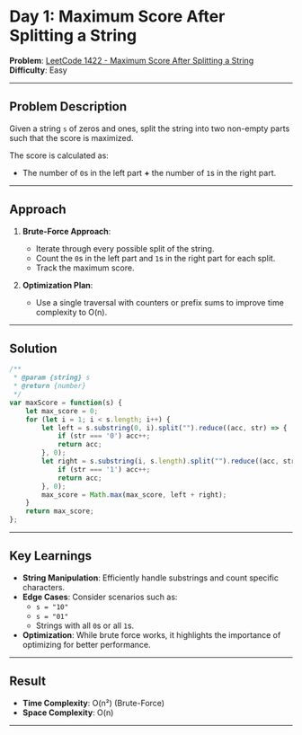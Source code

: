 # Day 1: Maximum Score After Splitting a String

**Problem**: [LeetCode 1422 - Maximum Score After Splitting a String](https://leetcode.com/problems/maximum-score-after-splitting-a-string)  
**Difficulty**: Easy  

---

## Problem Description

Given a string `s` of zeros and ones, split the string into two non-empty parts such that the score is maximized.  

The score is calculated as:  
- The number of `0`s in the left part **+** the number of `1`s in the right part.

---

## Approach

1. **Brute-Force Approach**:  
   - Iterate through every possible split of the string.
   - Count the `0`s in the left part and `1`s in the right part for each split.
   - Track the maximum score.

2. **Optimization Plan**:  
   - Use a single traversal with counters or prefix sums to improve time complexity to O(n).

---

## Solution

```javascript
/**
 * @param {string} s
 * @return {number}
 */
var maxScore = function(s) {
    let max_score = 0;
    for (let i = 1; i < s.length; i++) {
        let left = s.substring(0, i).split("").reduce((acc, str) => {
            if (str === '0') acc++;
            return acc;
        }, 0);
        let right = s.substring(i, s.length).split("").reduce((acc, str) => {
            if (str === '1') acc++;
            return acc;
        }, 0);
        max_score = Math.max(max_score, left + right);
    }
    return max_score;
};
```

---

## Key Learnings

- **String Manipulation**: Efficiently handle substrings and count specific characters.
- **Edge Cases**: Consider scenarios such as:
  - `s = "10"`
  - `s = "01"`
  - Strings with all `0`s or all `1`s.
- **Optimization**: While brute force works, it highlights the importance of optimizing for better performance.

---

## Result

- **Time Complexity**: O(n²) (Brute-Force)  
- **Space Complexity**: O(n)

---
